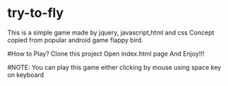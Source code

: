 # try-to-fly
This is a simple game made by jquery, javascript,html and css Concept copied from popular android game flappy bird.

#How to Play?
Clone this project
Open index.html page
And Enjoy!!!

#NOTE:
You can play this game either clicking by mouse using space key on keyboard
